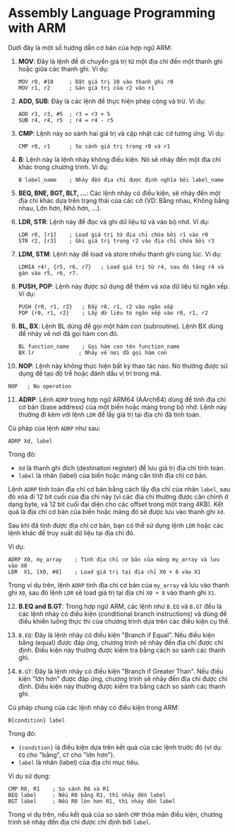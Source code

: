 # Assembly Language Programming with ARM

Dưới đây là một số hướng dẫn cơ bản của hợp ngữ ARM:

1. **MOV**: Đây là lệnh để di chuyển giá trị từ một địa chỉ đến một thanh ghi hoặc giữa các thanh ghi. Ví dụ:

   ```
   MOV r0, #10     ; Đặt giá trị 10 vào thanh ghi r0
   MOV r1, r2      ; Gán giá trị của r2 vào r1
   ```

2. **ADD, SUB**: Đây là các lệnh để thực hiện phép cộng và trừ. Ví dụ:

   ```
   ADD r3, r3, #5  ; r3 = r3 + 5
   SUB r4, r4, r5  ; r4 = r4 - r5
   ```

3. **CMP**: Lệnh này so sánh hai giá trị và cập nhật các cờ tương ứng. Ví dụ:

   ```
   CMP r0, r1      ; So sánh giá trị trong r0 và r1
   ```

4. **B**: Lệnh này là lệnh nhảy không điều kiện. Nó sẽ nhảy đến một địa chỉ khác trong chương trình. Ví dụ:

   ```
   B label_name    ; Nhảy đến địa chỉ được định nghĩa bởi label_name
   ```

5. **BEQ, BNE, BGT, BLT, ...**: Các lệnh nhảy có điều kiện, sẽ nhảy đến một địa chỉ khác dựa trên trạng thái của các cờ (VD: Bằng nhau, Không bằng nhau, Lớn hơn, Nhỏ hơn, ...).

6. **LDR, STR**: Lệnh này để đọc và ghi dữ liệu từ và vào bộ nhớ. Ví dụ:

   ```
   LDR r0, [r1]    ; Load giá trị từ địa chỉ chứa bởi r1 vào r0
   STR r2, [r3]    ; Ghi giá trị trong r2 vào địa chỉ chứa bởi r3
   ```

7. **LDM, STM**: Lệnh này để load và store nhiều thanh ghi cùng lúc. Ví dụ:

   ```
   LDMIA r4!, {r5, r6, r7}   ; Load giá trị từ r4, sau đó tăng r4 và gán vào r5, r6, r7.
   ```

8. **PUSH, POP**: Lệnh này được sử dụng để thêm và xóa dữ liệu từ ngăn xếp. Ví dụ:

   ```
   PUSH {r0, r1, r2}   ; Đẩy r0, r1, r2 vào ngăn xếp
   POP {r0, r1, r2}    ; Lấy dữ liệu từ ngăn xếp vào r0, r1, r2
   ```

9. **BL, BX**: Lệnh BL dùng để gọi một hàm con (subroutine). Lệnh BX dùng để nhảy về nơi đã gọi hàm con đó.

   ```
   BL function_name    ; Gọi hàm con tên function_name
   BX lr              ; Nhảy về nơi đã gọi hàm con
   ```

10. **NOP**: Lệnh này không thực hiện bất kỳ thao tác nào. Nó thường được sử dụng để tạo độ trễ hoặc đánh dấu vị trí trong mã.

   ```
   NOP   ; No operation
   ```


11. **ADRP**: Lệnh `ADRP` trong hợp ngữ ARM64 (AArch64) dùng để tính địa chỉ cơ bản (base address) của một biến hoặc mảng trong bộ nhớ. Lệnh này thường đi kèm với lệnh `LDR` để lấy giá trị tại địa chỉ đã tính toán.

Cú pháp của lệnh `ADRP` như sau:

```
ADRP Xd, label
```

Trong đó:
- `Xd` là thanh ghi đích (destination register) để lưu giá trị địa chỉ tính toán.
- `label` là nhãn (label) của biến hoặc mảng cần tính địa chỉ cơ bản.

Lệnh `ADRP` tính toán địa chỉ cơ bản bằng cách lấy địa chỉ của nhãn `label`, sau đó xóa đi 12 bit cuối của địa chỉ này (vì các địa chỉ thường được căn chỉnh ở dạng byte, và 12 bit cuối đại diện cho các offset trong một trang 4KB). Kết quả là địa chỉ cơ bản của biến hoặc mảng đó sẽ được lưu vào thanh ghi `Xd`.

Sau khi đã tính được địa chỉ cơ bản, bạn có thể sử dụng lệnh `LDR` hoặc các lệnh khác để truy xuất dữ liệu tại địa chỉ đó.

Ví dụ:

```assembly
ADRP X0, my_array    ; Tính địa chỉ cơ bản của mảng my_array và lưu vào X0
LDR  X1, [X0, #8]    ; Load giá trị tại địa chỉ X0 + 8 vào X1
```

Trong ví dụ trên, lệnh `ADRP` tính địa chỉ cơ bản của `my_array` và lưu vào thanh ghi `X0`, sau đó lệnh `LDR` sẽ load giá trị tại địa chỉ `X0 + 8` vào thanh ghi `X1`.


12. **B.EQ and B.GT**: Trong hợp ngữ ARM, các lệnh như `B.EQ` và `B.GT` đều là các lệnh nhảy có điều kiện (conditional branch instructions) và dùng để điều khiển luồng thực thi của chương trình dựa trên các điều kiện cụ thể.

13. `B.EQ`: Đây là lệnh nhảy có điều kiện "Branch if Equal". Nếu điều kiện bằng (equal) được đáp ứng, chương trình sẽ nhảy đến địa chỉ được chỉ định. Điều kiện này thường được kiểm tra bằng cách so sánh các thanh ghi.

14. `B.GT`: Đây là lệnh nhảy có điều kiện "Branch if Greater Than". Nếu điều kiện "lớn hơn" được đáp ứng, chương trình sẽ nhảy đến địa chỉ được chỉ định. Điều kiện này thường được kiểm tra bằng cách so sánh các thanh ghi.

Cú pháp chung của các lệnh nhảy có điều kiện trong ARM:

```assembly
B{condition} label
```

Trong đó:
- `{condition}` là điều kiện dựa trên kết quả của các lệnh trước đó (ví dụ: `EQ` cho "bằng", `GT` cho "lớn hơn").
- `label` là nhãn (label) của địa chỉ mục tiêu.

Ví dụ sử dụng:

```assembly
CMP R0, R1    ; So sánh R0 và R1
BEQ label     ; Nếu R0 bằng R1, thì nhảy đến label
BGT label     ; Nếu R0 lớn hơn R1, thì nhảy đến label
```

Trong ví dụ trên, nếu kết quả của so sánh `CMP` thỏa mãn điều kiện, chương trình sẽ nhảy đến địa chỉ được chỉ định bởi `label`.


